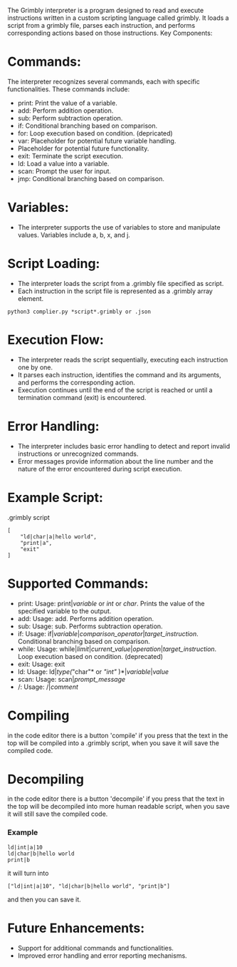 


The Grimbly interpreter is a program designed to read and execute instructions written in a custom scripting language called grimbly. It loads a script from a grimbly file, parses each instruction, and performs corresponding actions based on those instructions.
Key Components:

# Commands: 
The interpreter recognizes several commands, each with specific functionalities. These commands include:
* print: Print the value of a variable.
* add: Perform addition operation.
* sub: Perform subtraction operation.
* if: Conditional branching based on comparison.
* for: Loop execution based on condition. (depricated)
* var: Placeholder for potential future variable handling.
* Placeholder for potential future functionality.
* exit: Terminate the script execution.
* ld: Load a value into a variable.
* scan: Prompt the user for input.
* jmp: Conditional branching based on comparison.

# Variables: 
*   The interpreter supports the use of variables to store and manipulate values. Variables include a, b, x, and j.

# Script Loading:

*    The interpreter loads the script from a .grimbly file specified as script.
*    Each instruction in the script file is represented as a .grimbly array element.


     
    python3 complier.py *script*.grimbly or .json
    
# Execution Flow:

*   The interpreter reads the script sequentially, executing each instruction one by one.
*  It parses each instruction, identifies the command and its arguments, and performs the corresponding action.
* Execution continues until the end of the script is reached or until a termination command (exit) is encountered.

# Error Handling:

*    The interpreter includes basic error handling to detect and report invalid instructions or unrecognized commands.
*    Error messages provide information about the line number and the nature of the error encountered during script execution.

# Example Script:
.grimbly script

    [
        "ld|char|a|hello world",
        "print|a",
        "exit"
    ]

# Supported Commands:

*    print: Usage: print|*variable* or *int* or *char*. Prints the value of the specified variable to the output.
*    add: Usage: add. Performs addition operation.
*    sub: Usage: sub. Performs subtraction operation.
*    if: Usage: if|*variable*|*comparison_operator*|*target_instruction*. Conditional branching based on comparison.
*    while: Usage: while|*limit*|*current_value*|*operation*|*target_instruction*. Loop execution based on condition. (deprecated)
*    exit: Usage: exit
*    ld: Usage: ld|*type(*"char"* or *"int"* )*|*variable*|*value*
*    scan: Usage: scan|*prompt_message*
*    /: Usage: /|*comment*  
# Compiling
in the code editor there is a button 'compile' if you press that the text in the top will be compiled into a .grimbly script, when you save it will save the compiled code. 
# Decompiling
in the code editor there is a button 'decompile' if you press that the text in the top will be decompiled into more human readable script, when you save it will still save the compiled code. 

### Example
```
ld|int|a|10
ld|char|b|hello world
print|b
```
it will turn into
```
["ld|int|a|10", "ld|char|b|hello world", "print|b"]
```
and then you can save it.
# Future Enhancements:

*   Support for additional commands and functionalities.
*   Improved error handling and error reporting mechanisms.

